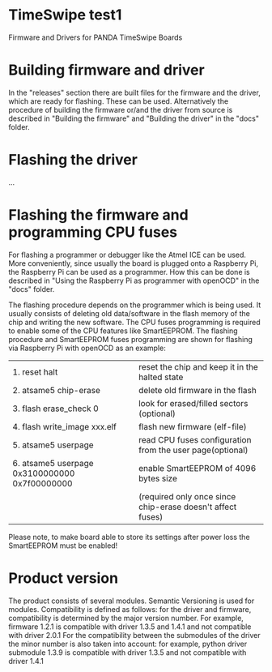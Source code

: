 # TimeSwipe test1
Firmware and Drivers for PANDA TimeSwipe Boards

# Building firmware and driver

In the "releases" section there are built files for the firmware and the driver, which are ready for flashing. These can be used. Alternatively the procedure of building the firmware or/and the driver from source is described in "Building the firmware" and "Building the driver" in the "docs" folder. 

# Flashing the driver

...

# Flashing the firmware and programming CPU fuses

For flashing a programmer or debugger like the Atmel ICE can be used. More conveniently, since usually the board is plugged onto a Raspberry Pi, the Raspberry Pi can be used as a programmer. How this can be done is described in "Using the Raspberry Pi as programmer with openOCD" in the "docs" folder. <br />

The flashing procedure depends on the programmer which is being used. It usually consists of deleting old data/software in the flash memory of the chip and writing the new software.
The CPU fuses programming is required to enable some of the CPU features like SmartEEPROM. 
The flashing procedure and SmartEEPROM fuses programming are shown for flashing via Raspberry Pi with openOCD as an example:

|                                                 |                                                                | 
|-------------------------------------------------|  --------------------------------------------------------------|              
|1. reset halt                                    |   reset the chip and keep it in the halted state               |
|2. atsame5 chip-erase	                          |   delete old firmware in the flash                             |
|3. flash erase_check 0		                      |   look for erased/filled sectors (optional)                    |
|4. flash write_image xxx.elf	                  |   flash new firmware (elf-file)                                |
|5. atsame5 userpage                              |   read CPU fuses configuration from the user page(optional)    |
|6. atsame5 userpage 0x3100000000 0x7f00000000    |   enable SmartEEPROM of 4096 bytes size                        |         
|                                                 |   (required only once since chip-erase doesn't affect fuses)   | 

Please note, to make board able to store its settings after power loss the SmartEEPROM must be enabled!


# Product version

The product consists of several modules. Semantic Versioning is used for modules.
Compatibility is defined as follows: for the driver and firmware, compatibility is determined by the major version number.
For example, firmware 1.2.1 is compatible with driver 1.3.5 and 1.4.1 and not compatible with driver 2.0.1
For the compatibility between the submodules of the driver the minor number is also taken into account: for example,
python driver submodule 1.3.9 is compatible with driver 1.3.5 and not compatible with  driver 1.4.1

